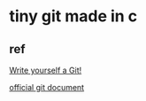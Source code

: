 # tiny git made in c

## ref
[Write yourself a Git!](https://wyag.thb.lt/)

[official git document](https://git-scm.com/docs)